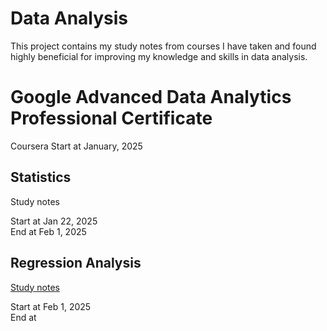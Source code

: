 # Data Analysis
This project contains my study notes from courses I have taken and found highly beneficial for improving my knowledge and skills in data analysis.
# Google Advanced Data Analytics Professional Certificate
Coursera Start at January, 2025
## Statistics
Study notes

Start at Jan 22, 2025<br>
End at Feb 1, 2025

## Regression Analysis
[Study notes](/regressionAnalysis.md "点击去看看我的“随堂笔记”")

Start at Feb 1, 2025<br>
End at
